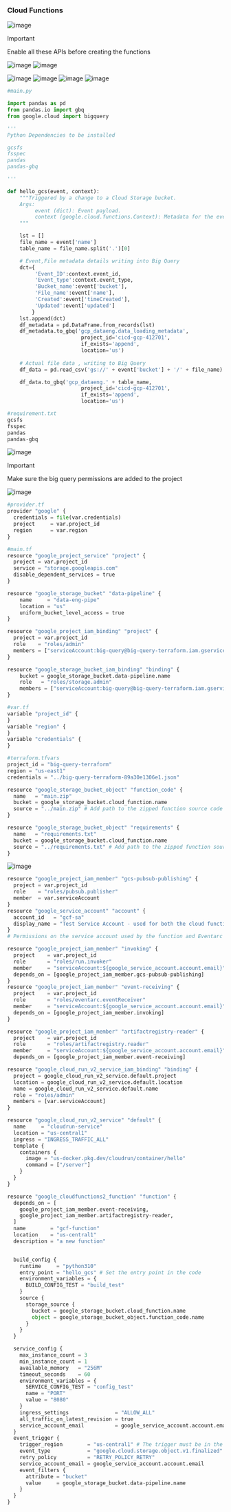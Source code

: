 ### Cloud Functions

![image](https://github.com/karthi770/Hosting-Wordpress-AWS/assets/102706119/a57316dd-018c-49e2-abfe-7bcc79758eef)
>[!important]
>Enable all these APIs before creating the functions

![image](https://github.com/karthi770/Hosting-Wordpress-AWS/assets/102706119/865172d7-fbff-471b-8ee9-559a0c8d7cf2)
![image](https://github.com/karthi770/Hosting-Wordpress-AWS/assets/102706119/c69e7610-6d6c-46b8-93ed-614e138f70e7)

![image](https://github.com/karthi770/Hosting-Wordpress-AWS/assets/102706119/6c3eb351-bc45-440f-8dfc-71925db7c680)
![image](https://github.com/karthi770/Hosting-Wordpress-AWS/assets/102706119/69d73472-170d-4436-abe1-6b1abdc89f64)
![image](https://github.com/karthi770/Hosting-Wordpress-AWS/assets/102706119/7f0a2f6f-fa7d-4aca-aef1-72801ebf6337)
![image](https://github.com/karthi770/Hosting-Wordpress-AWS/assets/102706119/11535341-b928-4cc1-85f5-b078c65c6020)

```python
#main.py

import pandas as pd
from pandas.io import gbq
from google.cloud import bigquery

'''
Python Dependencies to be installed

gcsfs
fsspec
pandas
pandas-gbq

'''

def hello_gcs(event, context):
    """Triggered by a change to a Cloud Storage bucket.
    Args:
         event (dict): Event payload.
         context (google.cloud.functions.Context): Metadata for the event.
    """

    lst = []
    file_name = event['name']
    table_name = file_name.split('.')[0]

    # Event,File metadata details writing into Big Query
    dct={
         'Event_ID':context.event_id,
         'Event_type':context.event_type,
         'Bucket_name':event['bucket'],
         'File_name':event['name'],
         'Created':event['timeCreated'],
         'Updated':event['updated']
        }
    lst.append(dct)
    df_metadata = pd.DataFrame.from_records(lst)
    df_metadata.to_gbq('gcp_dataeng.data_loading_metadata', 
                        project_id='cicd-gcp-412701', 
                        if_exists='append',
                        location='us')
    
    # Actual file data , writing to Big Query
    df_data = pd.read_csv('gs://' + event['bucket'] + '/' + file_name)

    df_data.to_gbq('gcp_dataeng.' + table_name, 
                        project_id='cicd-gcp-412701', 
                        if_exists='append',
                        location='us')
```
```python
#requirement.txt
gcsfs
fsspec
pandas
pandas-gbq
```

![image](https://github.com/karthi770/Hosting-Wordpress-AWS/assets/102706119/ebfe9ebc-c613-456a-a6f4-de219ded299e)
>[!important]
>Make sure the big query permissions are added to the project

![image](https://github.com/karthi770/Hosting-Wordpress-AWS/assets/102706119/524a5d50-08da-494b-ba74-af29e07b657e)
```python
#provider.tf
provider "google" {
  credentials = file(var.credentials)
  project     = var.project_id
  region      = var.region
}
```
```python
#main.tf
resource "google_project_service" "project" {
  project = var.project_id
  service = "storage.googleapis.com"
  disable_dependent_services = true
}

resource "google_storage_bucket" "data-pipeline" {
    name     = "data-eng-pipe"
    location = "us"
    uniform_bucket_level_access = true
}

resource "google_project_iam_binding" "project" {
  project = var.project_id
  role    = "roles/admin"
  members = ["serviceAccount:big-query@big-query-terraform.iam.gserviceaccount.com"]
}

resource "google_storage_bucket_iam_binding" "binding" {
    bucket = google_storage_bucket.data-pipeline.name
    role   = "roles/storage.admin"
    members = ["serviceAccount:big-query@big-query-terraform.iam.gserviceaccount.com"]
}
```
```python
#var.tf
variable "project_id" {
}
variable "region" {
}
variable "credentials" {
}
```
```python
#terraform.tfvars
project_id = "big-query-terraform"
region = "us-east1"
credentials = "../big-query-terraform-89a30e1306e1.json"
```

```python
resource "google_storage_bucket_object" "function_code" {
  name   = "main.zip"
  bucket = google_storage_bucket.cloud_function.name
  source = "../main.zip" # Add path to the zipped function source code
}

resource "google_storage_bucket_object" "requirements" {
  name   = "requirements.txt"
  bucket = google_storage_bucket.cloud_function.name
  source = "../requirements.txt" # Add path to the zipped function source code
}
```

![image](https://github.com/karthi770/Hosting-Wordpress-AWS/assets/102706119/15aecf3d-5f33-4cd9-811f-2ae2a01213eb)

```python
resource "google_project_iam_member" "gcs-pubsub-publishing" {
  project = var.project_id
  role    = "roles/pubsub.publisher"
  member  = var.serviceAccount
}
resource "google_service_account" "account" {
  account_id   = "gcf-sa"
  display_name = "Test Service Account - used for both the cloud function and eventarc trigger in the test"
}
# Permissions on the service account used by the function and Eventarc trigger

resource "google_project_iam_member" "invoking" {
  project    = var.project_id
  role       = "roles/run.invoker"
  member     = "serviceAccount:${google_service_account.account.email}"
  depends_on = [google_project_iam_member.gcs-pubsub-publishing]
}
resource "google_project_iam_member" "event-receiving" {
  project    = var.project_id
  role       = "roles/eventarc.eventReceiver"
  member     = "serviceAccount:${google_service_account.account.email}"
  depends_on = [google_project_iam_member.invoking]
}

resource "google_project_iam_member" "artifactregistry-reader" {
  project    = var.project_id
  role       = "roles/artifactregistry.reader"
  member     = "serviceAccount:${google_service_account.account.email}"
  depends_on = [google_project_iam_member.event-receiving]

resource "google_cloud_run_v2_service_iam_binding" "binding" {
  project = google_cloud_run_v2_service.default.project
  location = google_cloud_run_v2_service.default.location
  name = google_cloud_run_v2_service.default.name
  role = "roles/admin"
  members = [var.serviceAccount]
}

resource "google_cloud_run_v2_service" "default" {
  name     = "cloudrun-service"
  location = "us-central1"
  ingress = "INGRESS_TRAFFIC_ALL"
  template {
    containers {
      image = "us-docker.pkg.dev/cloudrun/container/hello"
      command = ["/server"]
    }
  }
}

resource "google_cloudfunctions2_function" "function" {
  depends_on = [
    google_project_iam_member.event-receiving,
    google_project_iam_member.artifactregistry-reader,
  ]
  name        = "gcf-function"
  location    = "us-central1"
  description = "a new function"


  build_config {
    runtime     = "python310"
    entry_point = "hello_gcs" # Set the entry point in the code
    environment_variables = {
      BUILD_CONFIG_TEST = "build_test"
    }
    source {
      storage_source {
        bucket = google_storage_bucket.cloud_function.name
        object = google_storage_bucket_object.function_code.name
      }
    }
  }

  service_config {
    max_instance_count = 3
    min_instance_count = 1
    available_memory   = "256M"
    timeout_seconds    = 60
    environment_variables = {
      SERVICE_CONFIG_TEST = "config_test"
      name = "PORT"
      value = "8080"
    }
    ingress_settings               = "ALLOW_ALL"
    all_traffic_on_latest_revision = true
    service_account_email          = google_service_account.account.email
  }
  event_trigger {
    trigger_region        = "us-central1" # The trigger must be in the same location as the bucket
    event_type            = "google.cloud.storage.object.v1.finalized"
    retry_policy          = "RETRY_POLICY_RETRY"
    service_account_email = google_service_account.account.email
    event_filters {
      attribute = "bucket"
      value     = google_storage_bucket.data-pipeline.name
    }
  }
}
```